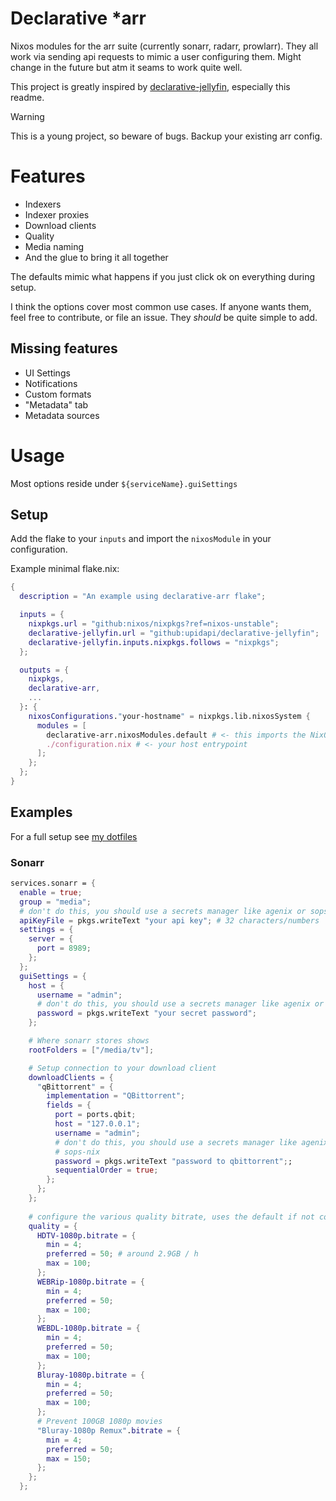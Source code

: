 # Declarative *arr 

Nixos modules for the arr suite (currently sonarr, radarr, prowlarr). They all
work via sending api requests to mimic a user configuring them. Might change in
the future but atm it seams to work quite well.

This project is greatly inspired by [declarative-jellyfin](https://github.com/Sveske-Juice/declarative-jellyfin), especially this readme. 

> [!WARNING]
This is a young project, so beware of bugs. Backup your existing arr config.

# Features
* Indexers
* Indexer proxies
* Download clients
* Quality 
* Media naming
* And the glue to bring it all together

The defaults mimic what happens if you just click ok on everything during setup.

I think the options cover most common use cases. If anyone wants them, feel
free to contribute, or file an issue. They _should_ be quite simple to add. 

## Missing features
* UI Settings
* Notifications 
* Custom formats 
* "Metadata" tab
* Metadata sources


# Usage
Most options reside under `${serviceName}.guiSettings`

## Setup
Add the flake to your `inputs` and import the `nixosModule` in your configuration.

Example minimal flake.nix:
```nix
{
  description = "An example using declarative-arr flake";

  inputs = {
    nixpkgs.url = "github:nixos/nixpkgs?ref=nixos-unstable";
    declarative-jellyfin.url = "github:upidapi/declarative-jellyfin";
    declarative-jellyfin.inputs.nixpkgs.follows = "nixpkgs";
  };

  outputs = {
    nixpkgs,
    declarative-arr,
    ...
  }: {
    nixosConfigurations."your-hostname" = nixpkgs.lib.nixosSystem {
      modules = [
        declarative-arr.nixosModules.default # <- this imports the NixOS module that provides the options
        ./configuration.nix # <- your host entrypoint
      ];
    };
  };
}
```

## Examples
For a full setup see [my dotfiles](https://github.com/upidapi/NixOs/blob/main/modules/nixos/homelab/media/arr.nix)

### Sonarr
```nix
services.sonarr = {
  enable = true;
  group = "media";
  # don't do this, you should use a secrets manager like agenix or sops-nix
  apiKeyFile = pkgs.writeText "your api key"; # 32 characters/numbers
  settings = {
    server = {
      port = 8989;
    };
  };
  guiSettings = {
    host = {
      username = "admin";
      # don't do this, you should use a secrets manager like agenix or sops-nix
      password = pkgs.writeText "your secret password"; 
    };

    # Where sonarr stores shows
    rootFolders = ["/media/tv"];

    # Setup connection to your download client
    downloadClients = {
      "qBittorrent" = {
        implementation = "QBittorrent";
        fields = {
          port = ports.qbit;
          host = "127.0.0.1";
          username = "admin";
          # don't do this, you should use a secrets manager like agenix or
          # sops-nix
          password = pkgs.writeText "password to qbittorrent";;
          sequentialOrder = true;
        };
      };
    };
    
    # configure the various quality bitrate, uses the default if not configured
    quality = {
      HDTV-1080p.bitrate = {
        min = 4;
        preferred = 50; # around 2.9GB / h
        max = 100;
      };
      WEBRip-1080p.bitrate = {
        min = 4;
        preferred = 50;
        max = 100;
      };
      WEBDL-1080p.bitrate = {
        min = 4;
        preferred = 50;
        max = 100;
      };
      Bluray-1080p.bitrate = {
        min = 4;
        preferred = 50;
        max = 100;
      };
      # Prevent 100GB 1080p movies
      "Bluray-1080p Remux".bitrate = {
        min = 4;
        preferred = 50;
        max = 150;
      };
    };
  };
```
